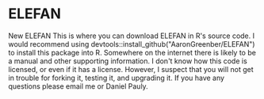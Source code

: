 # ELEFAN
New ELEFAN
This is where you can download ELEFAN in R's source code. 
I would recommend using devtools::install_github("AaronGreenber/ELEFAN") to install this package into R.
Somewhere on the internet there is likely to be a manual and other supporting information. 
I don't know how this code is licensed, or even if it has a license. However, I suspect that you will not 
get in trouble for forking it, testing it, and upgrading it.  If you have any questions please email me or Daniel Pauly.
